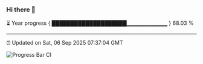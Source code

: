### Hi there 👋

⏳ Year progress { ████████████████████▁▁▁▁▁▁▁▁▁▁ } 68.03 %

---

⏰ Updated on Sat, 06 Sep 2025 07:37:04 GMT

![Progress Bar CI](https://github.com/IshwaranRudhara/GIT-ACTION/workflows/Progress%20Bar%20CI/badge.svg)
